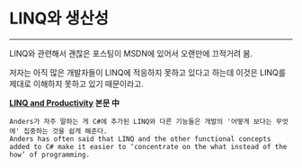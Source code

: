 # LINQ와 생산성
___

LINQ와 관련해서 괜찮은 포스팅이 MSDN에 있어서 오랜만에 끄적거려 봄.

저자는 아직 많은 개발자들이 LINQ에 적응하지 못하고 있다고 하는데 이것은 LINQ를 제대로 이해하지 못하고 있기 때문이라고.

**[LINQ and Productivity][LinqProductivity] 본문 中**

	Anders가 자주 말하는 게 C#에 추가된 LINQ와 다른 기능들은 개발의 '어떻게 보다는 무엇에' 집중하는 것을 쉽게 해준다.
	Anders has often said that LINQ and the other functional concepts added to C# make it easier to ‘concentrate on the what instead of the how’ of programming.

[LinqProductivity]: http://msdn.microsoft.com/en-us/vstudio/hh749018